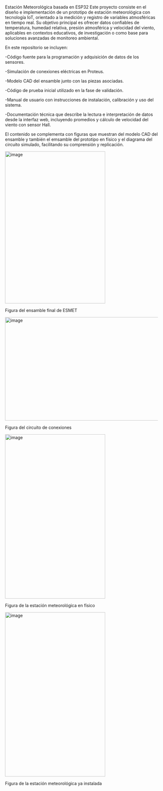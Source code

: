 Estación Meteorológica basada en ESP32
Este proyecto consiste en el diseño e implementación de un prototipo de estación meteorológica con tecnología IoT, orientado a la medición y registro de variables atmosféricas en tiempo real.
Su objetivo principal es ofrecer datos confiables de temperatura, humedad relativa, presión atmosférica y velocidad del viento, aplicables en contextos educativos, de investigación o como base para soluciones avanzadas de monitoreo ambiental.

En este repositorio se incluyen:

-Código fuente para la programación y adquisición de datos de los sensores.

-Simulación de conexiones eléctricas en Proteus.

-Modelo CAD del ensamble junto con las piezas asociadas.

-Código de prueba inicial utilizado en la fase de validación.

-Manual de usuario con instrucciones de instalación, calibración y uso del sistema.

-Documentación técnica que describe la lectura e interpretación de datos desde la interfaz web, incluyendo promedios y cálculo de velocidad del viento con sensor Hall.

El contenido se complementa con figuras que muestran del modelo CAD del ensamble y también el emsamble del prototipo en físico y el diagrama del circuito simulado, facilitando su comprensión y replicación.



  <img width="330" height="500" alt="image" src="https://github.com/user-attachments/assets/6ab843c5-478a-4444-89c7-f95b1eb3d956" />
      
Figura del ensamble final de ESMET    

<img width="727" height="340" alt="image" src="https://github.com/user-attachments/assets/e73e4ae3-7675-45b1-b3a3-667eb90bc264" />

Figura del circuito de conexiones 

<img width="330" height="540" alt="image" src="https://github.com/user-attachments/assets/1563b4bc-2610-4334-91a3-fcfaa5f6700d" />

Figura de la estación meteorológica en físico 

<img width="330" height="540" alt="image" src="https://github.com/user-attachments/assets/442b2cfc-847b-4f03-9159-ceaf5cb90711" />

Figura de la estación meteorológica ya instalada



